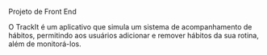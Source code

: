 Projeto de Front End

O TrackIt é um aplicativo que simula um sistema de acompanhamento de hábitos, permitindo aos usuários adicionar e remover hábitos da sua rotina, além de monitorá-los. 
